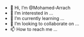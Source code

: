 - 👋 Hi, I’m @Mohamed-Arrach
- 👀 I’m interested in ...
- 🌱 I’m currently learning ...
- 💞️ I’m looking to collaborate on ...
- 📫 How to reach me ...

<!---
Mohamed-Arr/Mohamed-Arr is a ✨ special ✨ repository because its `README.md` (this file) appears on your GitHub profile.
You can click the Preview link to take a look at your changes.
--->

